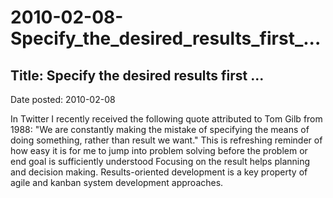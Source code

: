 # 2010-02-08-Specify_the_desired_results_first_...

## Title:  Specify the desired results first ...
Date posted: 2010-02-08  


In Twitter I recently received the following quote attributed to Tom Gilb from 1988: "We are constantly making the mistake of specifying the means of doing something, rather than result we want." This is  refreshing reminder of how easy it is for me to jump into problem solving before the problem or end goal is sufficiently understood Focusing on the result helps planning and decision making. Results-oriented development is a key property of agile and kanban system development approaches.
